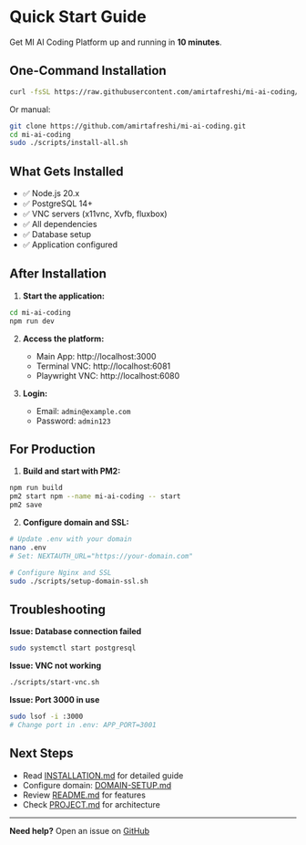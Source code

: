 # Quick Start Guide

Get MI AI Coding Platform up and running in **10 minutes**.

## One-Command Installation

```bash
curl -fsSL https://raw.githubusercontent.com/amirtafreshi/mi-ai-coding/main/scripts/install-all.sh | sudo bash
```

Or manual:

```bash
git clone https://github.com/amirtafreshi/mi-ai-coding.git
cd mi-ai-coding
sudo ./scripts/install-all.sh
```

## What Gets Installed

- ✅ Node.js 20.x
- ✅ PostgreSQL 14+
- ✅ VNC servers (x11vnc, Xvfb, fluxbox)
- ✅ All dependencies
- ✅ Database setup
- ✅ Application configured

## After Installation

1. **Start the application:**

```bash
cd mi-ai-coding
npm run dev
```

2. **Access the platform:**
   - Main App: http://localhost:3000
   - Terminal VNC: http://localhost:6081
   - Playwright VNC: http://localhost:6080

3. **Login:**
   - Email: `admin@example.com`
   - Password: `admin123`

## For Production

1. **Build and start with PM2:**

```bash
npm run build
pm2 start npm --name mi-ai-coding -- start
pm2 save
```

2. **Configure domain and SSL:**

```bash
# Update .env with your domain
nano .env
# Set: NEXTAUTH_URL="https://your-domain.com"

# Configure Nginx and SSL
sudo ./scripts/setup-domain-ssl.sh
```

## Troubleshooting

**Issue: Database connection failed**
```bash
sudo systemctl start postgresql
```

**Issue: VNC not working**
```bash
./scripts/start-vnc.sh
```

**Issue: Port 3000 in use**
```bash
sudo lsof -i :3000
# Change port in .env: APP_PORT=3001
```

## Next Steps

- Read [INSTALLATION.md](INSTALLATION.md) for detailed guide
- Configure domain: [DOMAIN-SETUP.md](DOMAIN-SETUP.md)
- Review [README.md](README.md) for features
- Check [PROJECT.md](PROJECT.md) for architecture

---

**Need help?** Open an issue on [GitHub](https://github.com/amirtafreshi/mi-ai-coding/issues)
